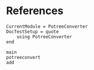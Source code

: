 # References
```@meta
CurrentModule = PotreeConverter
DocTestSetup = quote
    using PotreeConverter
end
```

```@docs
main
potreeconvert
add
```
